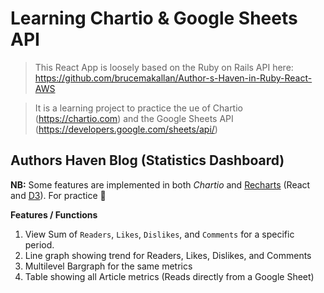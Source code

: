 # Learning Chartio & Google Sheets API

> This React App is loosely based on the Ruby on Rails API here: https://github.com/brucemakallan/Author-s-Haven-in-Ruby-React-AWS

> It is a learning project to practice the ue of Chartio (https://chartio.com) and the Google Sheets API (https://developers.google.com/sheets/api/)


## Authors Haven Blog (Statistics Dashboard)

**NB:** Some features are implemented in both *Chartio* and [Recharts](http://recharts.org/en-US) (React and [D3](https://d3js.org/)). For practice 🙂

**Features / Functions**
1. View Sum of `Readers`, `Likes`, `Dislikes`, and `Comments` for a specific period.
2. Line graph showing trend for Readers, Likes, Dislikes, and Comments
3. Multilevel Bargraph for the same metrics
4. Table showing all Article metrics (Reads directly from a Google Sheet)
